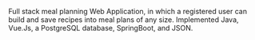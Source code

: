 Full stack meal planning Web Application, in which a registered user can build and save recipes into meal plans of any size.
Implemented Java, Vue.Js, a PostgreSQL database, SpringBoot, and JSON.
